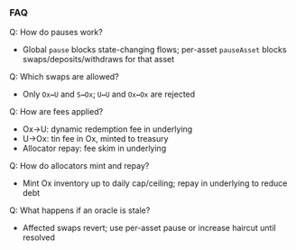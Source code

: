 ### FAQ

Q: How do pauses work?
- Global `pause` blocks state-changing flows; per-asset `pauseAsset` blocks swaps/deposits/withdraws for that asset

Q: Which swaps are allowed?
- Only `Ox↔U` and `S↔Ox`; `U↔U` and `Ox↔Ox` are rejected

Q: How are fees applied?
- Ox→U: dynamic redemption fee in underlying
- U→Ox: tin fee in Ox, minted to treasury
- Allocator repay: fee skim in underlying

Q: How do allocators mint and repay?
- Mint Ox inventory up to daily cap/ceiling; repay in underlying to reduce debt

Q: What happens if an oracle is stale?
- Affected swaps revert; use per-asset pause or increase haircut until resolved
